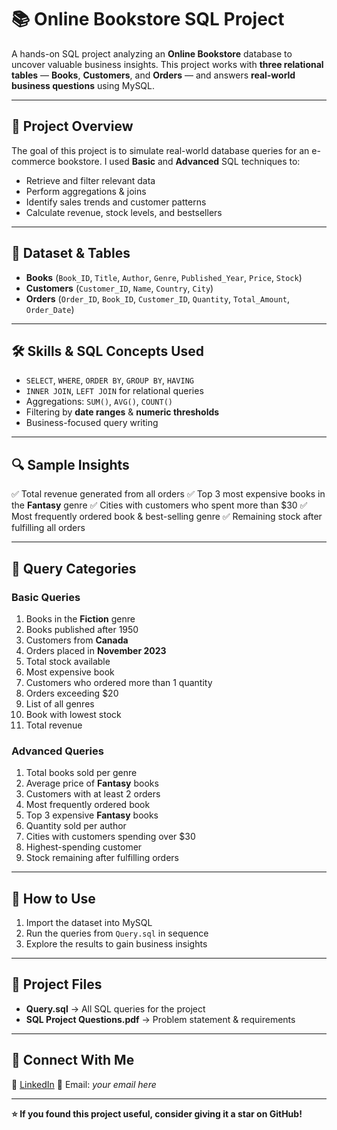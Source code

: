 
# 📚 Online Bookstore SQL Project

A hands-on SQL project analyzing an **Online Bookstore** database to uncover valuable business insights.
This project works with **three relational tables** — **Books**, **Customers**, and **Orders** — and answers **real-world business questions** using MySQL.

---

## 🚀 Project Overview

The goal of this project is to simulate real-world database queries for an e-commerce bookstore.
I used **Basic** and **Advanced** SQL techniques to:

* Retrieve and filter relevant data
* Perform aggregations & joins
* Identify sales trends and customer patterns
* Calculate revenue, stock levels, and bestsellers

---

## 📂 Dataset & Tables

* **Books** (`Book_ID`, `Title`, `Author`, `Genre`, `Published_Year`, `Price`, `Stock`)
* **Customers** (`Customer_ID`, `Name`, `Country`, `City`)
* **Orders** (`Order_ID`, `Book_ID`, `Customer_ID`, `Quantity`, `Total_Amount`, `Order_Date`)

---

## 🛠 Skills & SQL Concepts Used

* `SELECT`, `WHERE`, `ORDER BY`, `GROUP BY`, `HAVING`
* `INNER JOIN`, `LEFT JOIN` for relational queries
* Aggregations: `SUM()`, `AVG()`, `COUNT()`
* Filtering by **date ranges** & **numeric thresholds**
* Business-focused query writing

---

## 🔍 Sample Insights

✅ Total revenue generated from all orders
✅ Top 3 most expensive books in the **Fantasy** genre
✅ Cities with customers who spent more than \$30
✅ Most frequently ordered book & best-selling genre
✅ Remaining stock after fulfilling all orders

---

## 📑 Query Categories

### **Basic Queries**

1. Books in the **Fiction** genre
2. Books published after 1950
3. Customers from **Canada**
4. Orders placed in **November 2023**
5. Total stock available
6. Most expensive book
7. Customers who ordered more than 1 quantity
8. Orders exceeding \$20
9. List of all genres
10. Book with lowest stock
11. Total revenue

### **Advanced Queries**

1. Total books sold per genre
2. Average price of **Fantasy** books
3. Customers with at least 2 orders
4. Most frequently ordered book
5. Top 3 expensive **Fantasy** books
6. Quantity sold per author
7. Cities with customers spending over \$30
8. Highest-spending customer
9. Stock remaining after fulfilling orders

---

## 📌 How to Use

1. Import the dataset into MySQL
2. Run the queries from `Query.sql` in sequence
3. Explore the results to gain business insights

---

## 📎 Project Files

* **Query.sql** → All SQL queries for the project
* **SQL Project Questions.pdf** → Problem statement & requirements

---

## 📢 Connect With Me

💼 [LinkedIn](https://www.linkedin.com/in/rahul-gautam-5981b5227)
📧 Email: *your email here*

---

**⭐ If you found this project useful, consider giving it a star on GitHub!**
